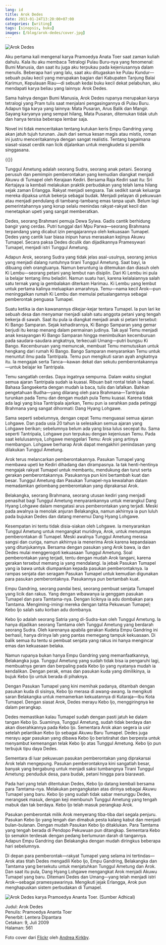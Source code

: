 ```yaml
---
lang: id
title: Arok Dedes
date: 2013-01-24T13:20:00+07:00
categories: [writing]
tags: [sinopsis, buku]
images: [/blog/arok-dedes/cover.jpg]
---
```

![Arok Dedes](cover.jpg)

Aku pertama kali mengenal karya Pramoedya Anata Toer saat zaman kuliah dahulu. Kala itu aku membaca Tetralogi Pulau Buru-nya yang fenomenal: Bumi Manusia, dan saat itu juga aku terpukau pada kejeniusannya dalam menulis. Beberapa hari yang lalu, saat aku ditugaskan ke Pulau Kundur—sebuah pulau kecil yang merupakan bagian dari Kabupaten Tanjung Balai Karimun, Kepulauan Riau—di sebuah kedai buku kecil dekat pelabuhan, aku mendapati karya beliau yang lainnya: Arok Dedes.

Sama halnya dengan Bumi Manusia, Arok Dedes rupanya merupakan karya tetralogi yang Pram tulis saat menjalani pengasingannya di Pulau Buru. Adapun tiga karya yang lainnya: Mata Pusaran, Arus Balik dan Mangir. Sayang karyanya yang sempat hilang, Mata Pusaran, ditemukan tidak utuh dan hanya tersisa beberapa lembar saja.

Novel ini tidak menceritakan tentang kutukan keris Empu Gandring yang akan jatuh tujuh turunan. Jauh dari semua kesan magis atau mistis, roman ini justru menceritakannya dengan sangat realistis. Tentang bagaimana siasat-siasat cerdik nan licik dijalankan untuk mengkudeta si pemilik singgasana.

{{<section-break>}}

Tunggul Ametung adalah seorang Sudra, seorang anak petani. Seorang perusuh dan pemimpin pemberontakan yang kemudian diangkat menjadi Akuwu di Tumapel oleh Kerajaan Kediri. Bersama Raja Kediri saat itu: Sri Kertajaya ia kembali melakukan praktik perbudakan yang telah lama hilang sejak zaman Erlangga. Rakyat menjadi sengsara. Tak sedikit sanak keluarga mereka dipaksa untuk bekerja sebagai budak. Menjadi pelayan di pekuwuan atau menjadi pendulang di tambang-tambang emas tanpa upah. Belum lagi pemerintahannya yang korup selalu menindas rakyat-rakyat kecil dan menetapkan upeti yang sangat memberatkan.

Dedes, seorang Brahmani pemuja Dewa Syiwa. Gadis cantik berhidung bangir yang cerdas. Putri tunggal dari Mpu Parwa—seorang Brahmana terpandang yang dicabut izin pengajarannya oleh kekuasaan Tumapel. Dedes yang cantik luar biasa inipun harus merasakan kejinya Akuwu Tumapel. Secara paksa Dedes diculik dan dijadikannya Pramesywari Tumapel, menjadi istri Tunggul Ametung.

Adapun Arok, seorang Sudra yang tidak jelas asal-usulnya, seorang jenius yang menjadi dalang runtuhnya tirani Tunggul Ametung. Saat bayi, ia dibuang oleh orangtuanya. Namun beruntung ia ditemukan dan diasuh oleh Ki Lembu—seorang petani yang lembut nan disiplin. Dari Ki Lembu ini pula ia belajar tentang ilmu beladiri. Namun suatu hari, karena kelalaiannya salah satu ternak yang ia gembalakan diterkam Harimau. Ki Lembu yang lembut untuk pertama kalinya meluapkan amarahnya. Temu—nama kecil Arok—pun meninggalkan rumah Ki Lembu dan memulai petualangannya sebagai pemberontak penguasa Tumapel.

Suatu ketika ia dan kawanannya dikejar-kejar tentara Tumapel. Ia pun lari ke sebuah desa dan menyamar menjadi salah satu anggota petani yang tengah bekerja di sawah. Saat itu pula ia diangkat menjadi anak si petani tersebut: Ki Bango Samparan. Sejak kehadirannya, Ki Bango Samparan yang gemar berjudi itu kerap menang dalam permainan judinya. Tak ayal Temu menjadi anak kesayangan Ki Bango Samparan hingga menimbulkan kecemburuan pada saudara-saudara angkatnya, terkecuali Umang—putri bungsu Ki Bango. Kecemburuan yang memuncak, membuat Temu memutuskan untuk hengkang dari rumah Ki Bango. Bango Samparan menyarankan Temu untuk menuntut ilmu pada Tantripala. Temu pun mengikuti saran ayah angkatnya itu. Ia mengajak serta Tanca—kawan dekat dan sekutu pemberontakannya—untuk belajar ke Tantripala.

Temu sangatlah cerdas. Daya ingatnya sempurna. Dalam waktu singkat semua ajaran Tantripala sudah ia kuasai. Ribuan bait rontal telah ia hapal. Bahasa Sangsekerta dengan mudah ia baca, tulis dan lafalkan. Bahkan pengetahuan Budha—yang dilarang oleh para Brahmana—Tantripala turunkan pada Temu dan dengan mudah pula Temu kuasai. Karena tidak ada lagi yang bisa Tantripala ajarkan, Temu pun ia serahkan pada petinggi Brahmana yang sangat dihormati: Dang Hyang Lohgawe.

Sama seperti sebelumnya, dengan cepat Temu menguasai semua ajaran Lohgawe. Dan pada usia 20 tahun ia selesaikan semua ajaran yang Lohgawe berikan; sebelumnya belum ada yang bisa lulus secepat itu. Sama seperti Tantripala, Lohgawe pun terpukau dengan kejeniusan Temu. Pada saat kelulusannya, Lohgawe menggelari Temu: Arok yang artinya membangun. Lohgawe berharap Arok dapat mengakhiri penindasan yang dilakukan Tunggul Ametung.

Arok terus melancarkan pemberontakannya. Pasukan Tumapel yang membawa upeti ke Kediri dihadang dan dirampasnya. Ia tak henti-hentinya mengajak rakyat Tumapel untuk membantu, mendukung dan turut serta gerakan pemberontakannya. Pasukannya pun kini bertambah kuat dan besar. Tunggul Ametung dan Pasukan Tumapel-nya kewalahan dalam memadamkan gelombang pemberontakan yang diprakarsai Arok.

Belakangka, seorang Brahmana, seorang utusan kediri yang menjadi penasihat bagi Tunggul Ametung menyarankannya untuk merangkul Dang Hyang Lohgawe dalam mengatasi arus pemberontakan yang terjadi. Meski pada awalnya ia menolak anjuran Belakangka, namun akhirnya ia pun luluh pada bujukan Dedes dan datang menemui Dang Hyang Lohgawe.

Kesempatan ini tentu tidak disia-siakan oleh Lohgawe. Ia menyarankan Tunggul Ametung untuk mengangkat muridnya, Arok, untuk menumpas pemberontakan di Tumapel. Meski awalnya Tunggul Ametung merasa sangsi dan curiga, namun akhirnya ia menerima Arok karena kepandaiaan yang ditunjukannya. Bersama dengan pasukan yang Arok bawa, ia dan Dedes mulai menggerogoti kekuasaan Tunggul Ametung. Soal pemberontakan yang terjadi, tentu dengan mudah Arok tangani, karena gerakan tersebut memang ia yang mendalangi. Ia jebak Pasukan Tumapel yang ia bawa untuk diumpankan kepada pasukan pemberontaknya. Ia rampas senjata dan seragam Pasukan Tumapel untuk kemudian digunakan para pasukan pemberontaknya. Pasukannya pun bertambah kuat.

Empu Gandring, seorang pandai besi, seorang pembuat senjata Tumapel yang licik dan rakus. Yang dengan wibawanya ia genggam pasukan Tumapel dan para Tamtama-nya. Dengan liciknya ia adu dombakan para Tamtama. Mengiming-imingi mereka dengan tahta Pekuwuan Tumapel; Kebo Ijo salah satu korban adu dombanya.

Kebo Ijo adalah seorang Satria yang di-Sudra-kan oleh Tunggul Ametung. Ia hanya dijadikan seorang Tamtama oleh Tunggul Ametung yang berdarah seorang Sudra. Oleh karenanya apabila gerakan Kudeta Empu Gandring ini berhasil, hanya dirinya lah yang pantas memegang tampuk kekuasaan. Di balik semua itu tentu si pembuat senjata yang rakus ini hanya mengincar emas dan kekuasaan belaka.

Namun rupanya bukan hanya Empu Gandring yang memanfaatkannya, Belakangka juga. Tunggul Ametung yang sudah tidak bisa ia pengaruhi lagi, membuatnya geram dan berpaling pada Kebo Ijo yang nyatanya mudah ia kendalikan. Dengan perak, emas dan pasukan kuda yang dimilikinya, ia bujuk Kebo Ijo untuk berada di pihaknya.

Dengan Pasukan Tumapel yang kini memihak padanya, ditambah dengan pasukan kuda di sisinya, Kebo Ijo merasa di awang-awang. Ia mengikuti saran Belakangka untuk memamerkan kekuatannya di Kutaraja—Ibu Kota Tumapel. Dengan siasat Arok, Dedes merayu Kebo Ijo, menggiringnya ke dalam perangkap.

Dedes memastikan kalau Tumapel sudah dengan pasti jatuh ke dalam tangan Kebo Ijo. Suaminya, Tunggul Ametung, sudah tidak berdaya dan akan diserahkannya pada Kebo Ijo. Sementara Arok akan segera ia usir setelah pelantikan Kebo Ijo sebagai Akuwu Baru Tumapel. Dedes juga merayu agar pasukan yang dibawa Kebo Ijo beristirahat dan berpesta untuk menyambut kemenangan telak Kebo Ijo atas Tunggul Ametung. Kebo Ijo pun terbujuk tipu daya Dedes.

Sementara di luar pekuwuan pasukan pemberontakan yang diprakarsai Arok telah mengepung. Pasukan pemberontaknya kini sangatlah besar, banyak yang bergabung untuk menjadi saksi tumbangnya Tirani Tunggul Ametung: penduduk desa, para budak, petani hingga para biarawati.

Pada hari yang telah ditentukan Dedes, Kebo Ijo datang kembali bersama para Tamtama-nya. Melakukan pengangkatan atas dirinya sebagai Akuwu Tumapel yang baru. Kebo Ijo yang sudah tidak sabar menunggu Dedes, merangsek masuk, dengan keji membunuh Tunggul Ametung yang tengah mabuk dan tak berdaya. Kebo Ijo telah masuk perangkap Arok.

Pasukan pemberontak milik Arok menyerang tiba-tiba dari segala penjuru. Pasukan Kebo Ijo yang lengah dan dimabuk pesta kalang kabut dan menjadi bulan-bulanan. Dengan mudah Pasukan Kebo Ijo ditaklukan. Para Tamtama yang tengah berada di Pendopo Pekuwuan pun ditangkap. Sementara Kebo Ijo semakin terdesak dengan pedang berlumuran darah di tangannya. Adapun Empu Gandring dan Belakangka dengan mudah diringkus beberapa hari sebelumnya.

Di depan para pemberontak—rakyat Tumapel yang selama ini tertindas—Arok atas titah Dedes mengadili Kebo Ijo, Empu Gandring, Belakangka dan Tamtama yang bersekutu untuk menjatuhkan Tunggul Ametung dan Arok. Dan saat itu pula, Dang Hyang Lohgawe mengangkat Arok menjadi Akuwu Tumapel yang baru. Ditemani Dedes dan Umang—yang telah menjadi istri Arok—sebagai pramesyawarinya. Mengikuti jejak Erlangga, Arok pun menghapuskan sistem perbudakan di Tumapel.

![Arok Dedes karya Pramoedya Ananta Toer. (Sumber [Adhical](https://adichal.wordpress.com/2012/10/08/arok-dedes-book-review/))](01-arok-dedes-by-adichal.jpg)

Judul: Arok Dedes\
Penulis: Pramoedya Ananta Toer\
Penerbit: Lentera Dipantara\
Cetakan: 9, Juli 2009\
Halaman: 561

Foto cover dari [Flickr](https://www.flickr.com/photos/andreakirkby/24180717533/in/photostream/) oleh [Andrea Kirkby](https://www.flickr.com/photos/andreakirkby/).
